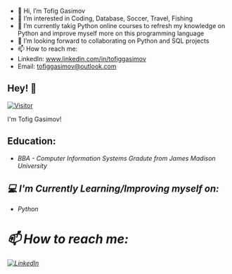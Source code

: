 - 👋 Hi, I’m Tofig Gasimov
- 👀 I’m interested in Coding, Database, Soccer, Travel, Fishing
- 🌱 I’m currently takig Python online courses to refresh my knowledge on Python and improve myself more on this programming language
- 💞️ I’m looking forward to collaborating on Python and SQL projects 
- 📫 How to reach me:
- LinkedIn: www.linkedin.com/in/tofiggasimov
- Email: tofiggasimov@outlook.com


<h2>Hey! 👋 </h2>

[![Visitor](https://visitor-badge.laobi.icu/badge?page_id=GasimovT.GasimovT)](https://github.com/GasimovT)

I'm Tofig Gasimov!

<h2> Education: </h2>

-   <i> BBA - Computer Information Systems Gradute from James Madison University


<h2>💻 I'm Currently Learning/Improving myself on:</h2>

-   <i> Python 


<h1> 📫 How to reach me:</h1>

<a href="<https://www.linkedin.com/in/tofiggasimov/>">![LinkedIn](https://img.shields.io/badge/LinkedIn-0077B5?style=for-the-badge&logo=linkedin&logoColor=white)</a>


